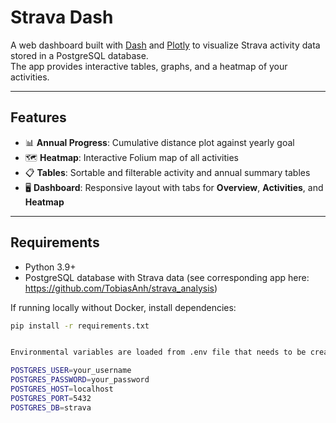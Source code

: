 # Strava Dash

A web dashboard built with [Dash](https://dash.plotly.com/) and [Plotly](https://plotly.com/python/) to visualize Strava activity data stored in a PostgreSQL database.  
The app provides interactive tables, graphs, and a heatmap of your activities.

---

## Features
- 📊 **Annual Progress**: Cumulative distance plot against yearly goal  
- 🗺️ **Heatmap**: Interactive Folium map of all activities  
- 📋 **Tables**: Sortable and filterable activity and annual summary tables  
- 🖥️ **Dashboard**: Responsive layout with tabs for **Overview**, **Activities**, and **Heatmap**

---

## Requirements
- Python 3.9+  
- PostgreSQL database with Strava data (see corresponding app here: https://github.com/TobiasAnh/strava_analysis)


If running locally without Docker, install dependencies:
```bash
pip install -r requirements.txt


Environmental variables are loaded from .env file that needs to be created in the project root

POSTGRES_USER=your_username
POSTGRES_PASSWORD=your_password
POSTGRES_HOST=localhost
POSTGRES_PORT=5432
POSTGRES_DB=strava
